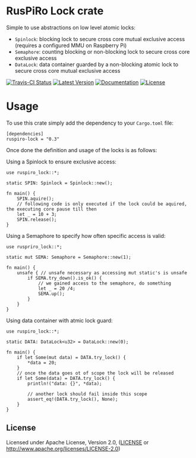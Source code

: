 # RusPiRo Lock crate

Simple to use abstractions on low level atomic locks:
 - ``Spinlock``: blocking lock to secure cross core mutual exclusive access (requires a configured MMU on Raspberry Pi)
 - ``Semaphore``: counting blocking or non-blocking lock to secure cross core exclusive access
 - ``DataLock``: data container guarded by a non-blocking atomic lock to secure cross core mutual exclusive access

[![Travis-CI Status](https://api.travis-ci.org/RusPiRo/ruspiro-lock.svg?branch=master)](https://travis-ci.org/RusPiRo/ruspiro-lock)
[![Latest Version](https://img.shields.io/crates/v/ruspiro-lock.svg)](https://crates.io/crates/ruspiro-lock)
[![Documentation](https://docs.rs/ruspiro-lock/badge.svg)](https://docs.rs/ruspiro-lock)
[![License](https://img.shields.io/crates/l/ruspiro-lock.svg)](https://github.com/RusPiRo/ruspiro-lock#license)

# Usage

To use this crate simply add the dependency to your ``Cargo.toml`` file:
```
[dependencies]
ruspiro-lock = "0.3"
```

Once done the definition and usage of the locks is as follows:

Using a Spinlock to ensure exclusive access:
```
use ruspiro_lock::*;

static SPIN: Spinlock = Spinlock::new();

fn main() {
    SPIN.aquire();
    // following code is only executed if the lock could be aquired, the executing core pause till then
    let _ = 10 + 3;
    SPIN.release();
}
```

Using a Semaphore to specify how often specific access is valid:
```
use ruspriro_lock::*;

static mut SEMA: Semaphore = Semaphore::new(1);

fn main() {
    unsafe { // unsafe necessary as accessing mut static's is unsafe
        if SEMA.try_down().is_ok() {
            // we gained access to the semaphore, do something
            let _ = 20 /4;
            SEMA.up();
        }
    }
}
```

Using data container with atmic lock guard:
```
use ruspiro_lock::*;

static DATA: DataLock<u32> = DataLock::new(0);

fn main() {
    if let Some(mut data) = DATA.try_lock() {
        *data = 20;
    }
    // once the data goes ot of scope the lock will be released
    if let Some(data) = DATA.try_lock() {
        println!("data: {}", *data);
    
        // another lock should fail inside this scope
        assert_eq!(DATA.try_lock(), None);
    }
}
```


## License
Licensed under Apache License, Version 2.0, ([LICENSE](LICENSE) or http://www.apache.org/licenses/LICENSE-2.0)